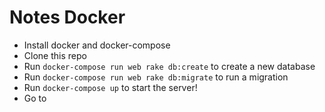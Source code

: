 # Notes Docker

- Install docker and docker-compose
- Clone this repo
- Run `docker-compose run web rake db:create` to create a new database
- Run `docker-compose run web rake db:migrate` to run a migration
- Run `docker-compose up` to start the server!
- Go to     
